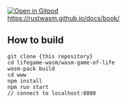 [![Open in Gitpod](https://gitpod.io/button/open-in-gitpod.svg)](https://gitpod.io/#https://github.com/yukarinoki/lifegame-wasm)  
https://rustwasm.github.io/docs/book/  


## How to build

```
git clone {this repository}  
cd lifegame-wasm/wasm-game-of-life  
wasm-pack build  
cd www  
npm install  
npm run start  
// connect to localhost:8080   
```
